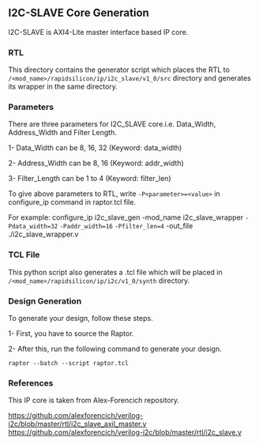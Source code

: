 ## I2C-SLAVE Core Generation 
I2C-SLAVE is AXI4-Lite master interface based IP core.

### RTL
This directory contains the generator script which places the RTL to `/<mod_name>/rapidsilicon/ip/i2c_slave/v1_0/src` directory and generates its wrapper in the same directory. 

### Parameters
There are three parameters for I2C_SLAVE core.i.e. Data_Width, Address_Width and Filter Length.

1-  Data_Width can be 8, 16, 32 (Keyword: data_width)

2-  Address_Width can be 8, 16 (Keyword: addr_width)

3-  Filter_Length can be 1 to 4 (Keyword: filter_len)

To give above parameters to RTL, write `-P<parameter>=<value>` in configure_ip command in raptor.tcl file.

For example: configure_ip i2c_slave_gen -mod_name i2c_slave_wrapper `-Pdata_width=32` `-Paddr_width=16` `-Pfilter_len=4` -out_file ./i2c_slave_wrapper.v

### TCL File 
This python script also generates a .tcl file which will be placed in `/<mod_name>/rapidsilicon/ip/i2c/v1_0/synth` directory.

### Design Generation
To generate your design, follow these steps.

1- First, you have to source the Raptor.

2- After this, run the following command to generate your design.
```
raptor --batch --script raptor.tcl
```

### References

This IP core is taken from Alex-Forencich repository.

https://github.com/alexforencich/verilog-i2c/blob/master/rtl/i2c_slave_axil_master.v
https://github.com/alexforencich/verilog-i2c/blob/master/rtl/i2c_slave.v